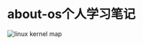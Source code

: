 # about-os个人学习笔记
![linux kernel map](https://upload.wikimedia.org/wikipedia/commons/thumb/5/5b/Linux_kernel_map.png/800px-Linux_kernel_map.png)
